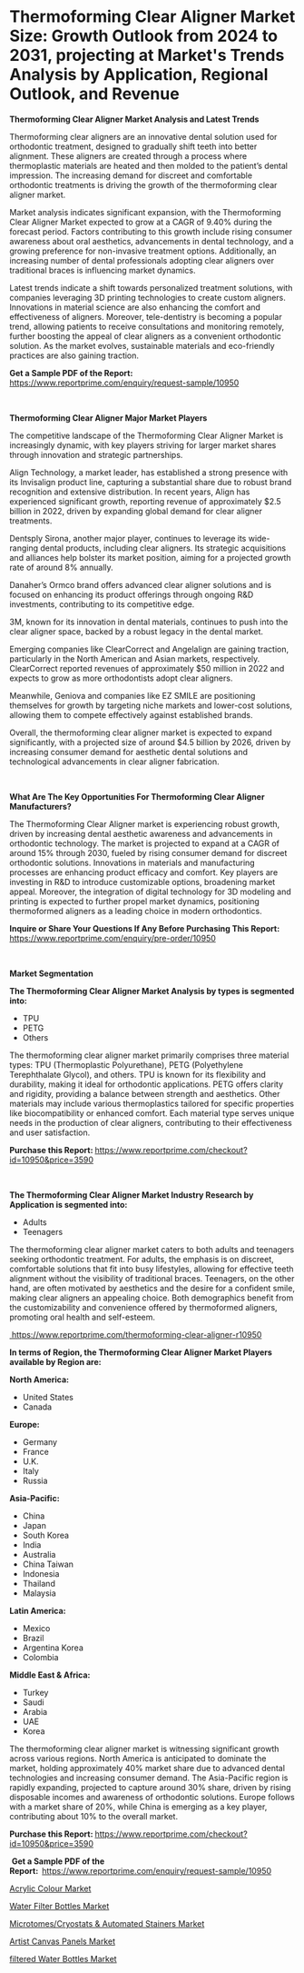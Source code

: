 <p><h1>Thermoforming Clear Aligner Market Size: Growth Outlook from 2024 to 2031, projecting at Market's Trends Analysis by Application, Regional Outlook, and Revenue</h1></p><p><strong>Thermoforming Clear Aligner Market Analysis and Latest Trends</strong></p>
<p><p>Thermoforming clear aligners are an innovative dental solution used for orthodontic treatment, designed to gradually shift teeth into better alignment. These aligners are created through a process where thermoplastic materials are heated and then molded to the patient’s dental impression. The increasing demand for discreet and comfortable orthodontic treatments is driving the growth of the thermoforming clear aligner market. </p><p>Market analysis indicates significant expansion, with the Thermoforming Clear Aligner Market expected to grow at a CAGR of 9.40% during the forecast period. Factors contributing to this growth include rising consumer awareness about oral aesthetics, advancements in dental technology, and a growing preference for non-invasive treatment options. Additionally, an increasing number of dental professionals adopting clear aligners over traditional braces is influencing market dynamics.</p><p>Latest trends indicate a shift towards personalized treatment solutions, with companies leveraging 3D printing technologies to create custom aligners. Innovations in material science are also enhancing the comfort and effectiveness of aligners. Moreover, tele-dentistry is becoming a popular trend, allowing patients to receive consultations and monitoring remotely, further boosting the appeal of clear aligners as a convenient orthodontic solution. As the market evolves, sustainable materials and eco-friendly practices are also gaining traction.</p></p>
<p><strong>Get a Sample PDF of the Report:&nbsp;</strong> <a href="https://www.reportprime.com/enquiry/request-sample/10950">https://www.reportprime.com/enquiry/request-sample/10950</a></p>
<p>&nbsp;</p>
<p><strong>Thermoforming Clear Aligner Major Market Players</strong></p>
<p><p>The competitive landscape of the Thermoforming Clear Aligner Market is increasingly dynamic, with key players striving for larger market shares through innovation and strategic partnerships. </p><p>Align Technology, a market leader, has established a strong presence with its Invisalign product line, capturing a substantial share due to robust brand recognition and extensive distribution. In recent years, Align has experienced significant growth, reporting revenue of approximately $2.5 billion in 2022, driven by expanding global demand for clear aligner treatments.</p><p>Dentsply Sirona, another major player, continues to leverage its wide-ranging dental products, including clear aligners. Its strategic acquisitions and alliances help bolster its market position, aiming for a projected growth rate of around 8% annually. </p><p>Danaher’s Ormco brand offers advanced clear aligner solutions and is focused on enhancing its product offerings through ongoing R&D investments, contributing to its competitive edge. </p><p>3M, known for its innovation in dental materials, continues to push into the clear aligner space, backed by a robust legacy in the dental market. </p><p>Emerging companies like ClearCorrect and Angelalign are gaining traction, particularly in the North American and Asian markets, respectively. ClearCorrect reported revenues of approximately $50 million in 2022 and expects to grow as more orthodontists adopt clear aligners.</p><p>Meanwhile, Geniova and companies like EZ SMILE are positioning themselves for growth by targeting niche markets and lower-cost solutions, allowing them to compete effectively against established brands. </p><p>Overall, the thermoforming clear aligner market is expected to expand significantly, with a projected size of around $4.5 billion by 2026, driven by increasing consumer demand for aesthetic dental solutions and technological advancements in clear aligner fabrication.</p></p>
<p>&nbsp;</p>
<p><strong>What Are The Key Opportunities For Thermoforming Clear Aligner Manufacturers?</strong></p>
<p><p>The Thermoforming Clear Aligner market is experiencing robust growth, driven by increasing dental aesthetic awareness and advancements in orthodontic technology. The market is projected to expand at a CAGR of around 15% through 2030, fueled by rising consumer demand for discreet orthodontic solutions. Innovations in materials and manufacturing processes are enhancing product efficacy and comfort. Key players are investing in R&D to introduce customizable options, broadening market appeal. Moreover, the integration of digital technology for 3D modeling and printing is expected to further propel market dynamics, positioning thermoformed aligners as a leading choice in modern orthodontics.</p></p>
<p><strong>Inquire or Share Your Questions If Any Before Purchasing This Report:</strong> <a href="https://www.reportprime.com/enquiry/pre-order/10950">https://www.reportprime.com/enquiry/pre-order/10950</a></p>
<p>&nbsp;</p>
<p><strong>Market Segmentation</strong></p>
<p><strong>The Thermoforming Clear Aligner Market Analysis by types is segmented into:</strong></p>
<p><ul><li>TPU</li><li>PETG</li><li>Others</li></ul></p>
<p><p>The thermoforming clear aligner market primarily comprises three material types: TPU (Thermoplastic Polyurethane), PETG (Polyethylene Terephthalate Glycol), and others. TPU is known for its flexibility and durability, making it ideal for orthodontic applications. PETG offers clarity and rigidity, providing a balance between strength and aesthetics. Other materials may include various thermoplastics tailored for specific properties like biocompatibility or enhanced comfort. Each material type serves unique needs in the production of clear aligners, contributing to their effectiveness and user satisfaction.</p></p>
<p><strong>Purchase this Report:&nbsp;</strong><a href="https://www.reportprime.com/checkout?id=10950&price=3590">https://www.reportprime.com/checkout?id=10950&price=3590</a></p>
<p>&nbsp;</p>
<p><strong>The Thermoforming Clear Aligner Market Industry Research by Application is segmented into:</strong></p>
<p><ul><li>Adults</li><li>Teenagers</li></ul></p>
<p><p>The thermoforming clear aligner market caters to both adults and teenagers seeking orthodontic treatment. For adults, the emphasis is on discreet, comfortable solutions that fit into busy lifestyles, allowing for effective teeth alignment without the visibility of traditional braces. Teenagers, on the other hand, are often motivated by aesthetics and the desire for a confident smile, making clear aligners an appealing choice. Both demographics benefit from the customizability and convenience offered by thermoformed aligners, promoting oral health and self-esteem.</p></p>
<p><a href="https://www.reportprime.com/thermoforming-clear-aligner-r10950">&nbsp;https://www.reportprime.com/thermoforming-clear-aligner-r10950</a></p>
<p><strong>In terms of Region, the Thermoforming Clear Aligner Market Players available by Region are:</strong></p>
<p>
    <p> <strong> North America: </strong>
        <ul>
            <li>United States</li>
            <li>Canada</li>
        </ul>
        </p> 
    <p> <strong> Europe: </strong>
        <ul>
            <li>Germany</li>
            <li>France</li>
            <li>U.K.</li>
            <li>Italy</li>
            <li>Russia</li>
        </ul>
        </p> 
    <p> <strong> Asia-Pacific: </strong>
        <ul>
            <li>China</li>
            <li>Japan</li>
            <li>South Korea</li>
            <li>India</li>
            <li>Australia</li>
            <li>China Taiwan</li>
            <li>Indonesia</li>
            <li>Thailand</li>
            <li>Malaysia</li>
        </ul>
        </p> 
    <p> <strong> Latin America: </strong>
        <ul>
            <li>Mexico</li>
            <li>Brazil</li>
            <li>Argentina Korea</li>
            <li>Colombia</li>
        </ul>
        </p> 
    <p> <strong> Middle East & Africa: </strong>
        <ul>
            <li>Turkey</li>
            <li>Saudi</li>
            <li>Arabia</li>
            <li>UAE</li>
            <li>Korea</li>
        </ul>
    </p>
    </p>
<p><p>The thermoforming clear aligner market is witnessing significant growth across various regions. North America is anticipated to dominate the market, holding approximately 40% market share due to advanced dental technologies and increasing consumer demand. The Asia-Pacific region is rapidly expanding, projected to capture around 30% share, driven by rising disposable incomes and awareness of orthodontic solutions. Europe follows with a market share of 20%, while China is emerging as a key player, contributing about 10% to the overall market.</p></p>
<p><strong>Purchase this Report: </strong><a href="https://www.reportprime.com/checkout?id=10950&price=3590">https://www.reportprime.com/checkout?id=10950&price=3590</a></p>
<p>&nbsp;<strong>Get a Sample PDF of the Report:&nbsp;&nbsp;</strong><a href="https://www.reportprime.com/enquiry/request-sample/10950">https://www.reportprime.com/enquiry/request-sample/10950</a></p>
<p><strong></strong></p>
<p><p><a href="https://www.linkedin.com/pulse/acrylic-colour-market-size-growth-industry-analysis-segmentation-jhgee?trackingId=1PdBw%2BZpRCuSftaxw7wI5w%3D%3D">Acrylic Colour Market</a></p><p><a href="https://medium.com/@jacklyl2535644/the-water-filter-bottles-market-report-analyzes-important-operational-and-performance-data-so-one-8f1c6507d65a">Water Filter Bottles Market</a></p><p><a href="https://issuu.com/reportprime-2/docs/microtomescryostats-automated-stain_53254aa988b019">Microtomes/Cryostats & Automated Stainers Market</a></p><p><a href="https://www.linkedin.com/pulse/global-artist-canvas-panels-industry-types-applications-market-z9ktc?trackingId=Y2thWekHTGuxuUMRMO%2BI0Q%3D%3D">Artist Canvas Panels Market</a></p><p><a href="https://medium.com/@jacklyl2535644/this-report-aims-to-provide-a-comprehensive-presentation-of-the-global-market-for-filtered-water-56b380d51885">filtered Water Bottles Market</a></p></p>